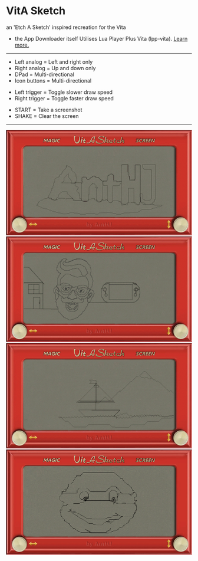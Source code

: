 # VitA Sketch
an 'Etch A Sketch' inspired recreation for the Vita
* the App Downloader itself Utilises Lua Player Plus Vita (lpp-vita). [Learn more.](https://github.com/Rinnegatamante/lpp-vita)
-----
- Left analog = Left and right only
- Right analog = Up and down only
- DPad = Multi-directional
- Icon buttons = Multi-directional
+ Left trigger = Toggle slower draw speed
+ Right trigger = Toggle faster draw speed
* START = Take a screenshot
* SHAKE = Clear the screen
----  
![Image](https://github.com/AntHJ/VitA-Sketch/blob/main/Example-1.png)
![Image](https://github.com/AntHJ/VitA-Sketch/blob/main/Example-4.png)
![Image](https://github.com/AntHJ/VitA-Sketch/blob/main/Example-2.png)
![Image](https://github.com/AntHJ/VitA-Sketch/blob/main/Example-3.png)
